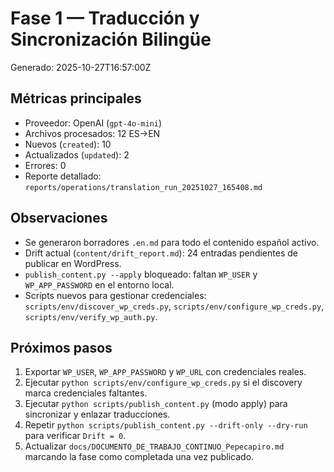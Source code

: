 # Fase 1 — Traducción y Sincronización Bilingüe
Generado: 2025-10-27T16:57:00Z

## Métricas principales
- Proveedor: OpenAI (`gpt-4o-mini`)
- Archivos procesados: 12 ES→EN
- Nuevos (`created`): 10
- Actualizados (`updated`): 2
- Errores: 0
- Reporte detallado: `reports/operations/translation_run_20251027_165408.md`

## Observaciones
- Se generaron borradores `.en.md` para todo el contenido español activo.
- Drift actual (`content/drift_report.md`): 24 entradas pendientes de publicar en WordPress.
- `publish_content.py --apply` bloqueado: faltan `WP_USER` y `WP_APP_PASSWORD` en el entorno local.
- Scripts nuevos para gestionar credenciales: `scripts/env/discover_wp_creds.py`, `scripts/env/configure_wp_creds.py`, `scripts/env/verify_wp_auth.py`.

## Próximos pasos
1. Exportar `WP_USER`, `WP_APP_PASSWORD` y `WP_URL` con credenciales reales.
2. Ejecutar `python scripts/env/configure_wp_creds.py` si el discovery marca credenciales faltantes.
3. Ejecutar `python scripts/publish_content.py` (modo apply) para sincronizar y enlazar traducciones.
4. Repetir `python scripts/publish_content.py --drift-only --dry-run` para verificar `Drift = 0`.
5. Actualizar `docs/DOCUMENTO_DE_TRABAJO_CONTINUO_Pepecapiro.md` marcando la fase como completada una vez publicado.
